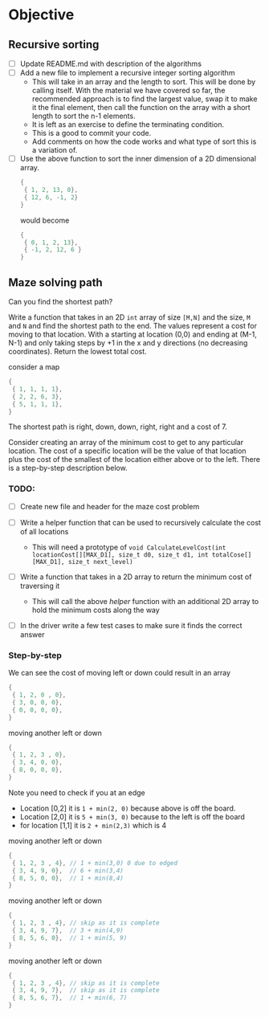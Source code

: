 # Objective

## Recursive sorting
- [ ] Update README.md with description of the algorithms
- [ ] Add a new file to implement a recursive integer sorting algorithm
  - This will take in an array and the length to sort. This will be done by calling itself.
    With the material we have covered so far, the recommended approach is to find
    the largest value, swap it to make it the final element, then call the
    function on the array with a short length to sort the n-1 elements.
  - It is left as an exercise to define the terminating condition.
  - This is a good to commit your code.
  - Add comments on how the code works and what type of sort this is a variation of.
- [ ] Use the above function to sort the inner dimension of a 2D dimensional array.
    ```c++
    {
     { 1, 2, 13, 0},
     { 12, 6, -1, 2}
    }
    ```
    would become
    ```c++
    {
     { 0, 1, 2, 13},
     { -1, 2, 12, 6 }
    }
    ```
  
## Maze solving path
Can you find the shortest path?

Write a function that takes in an 2D `int` array of size `[M,N]` and the size, `M` and `N` 
and find the shortest path to the end. The values represent a cost for moving to that location.
With a starting at location (0,0) and ending at (M-1, N-1) and only taking steps by +1 in the x and y directions (no decreasing coordinates).
Return the lowest total cost.

consider a map
```c++
{
 { 1, 1, 1, 1},
 { 2, 2, 6, 3},
 { 5, 1, 1, 1}, 
}
```
The shortest path is right, down, down, right, right and a cost of 7.

Consider creating an array of the minimum cost to get to any particular location.
The cost of a specific location will be the value of that location plus the cost
of the smallest of the location either above or to the left. There is a
step-by-step description below.


### TODO:
- [ ] Create new file and header for the maze cost problem
- [ ] Write a helper function that can be used to recursively calculate the cost of all locations
  - This will need a prototype of
    `void CalculateLevelCost(int locationCost[][MAX_D1], size_t d0, size_t d1, int totalCose[][MAX_D1], size_t next_level)`
- [ ] Write a function that takes in a 2D array to return the minimum cost of traversing it
  - This will call the above _helper_ function with an additional 2D array to hold the minimum costs along the way
- [ ] In the driver write a few test cases to make sure it finds the correct answer


### Step-by-step

We can see the cost of moving left or down could result in an array
```c++
{
 { 1, 2, 0 , 0},
 { 3, 0, 0, 0},
 { 0, 0, 0, 0}, 
}
```
moving another left or down
```c++
{
 { 1, 2, 3 , 0},
 { 3, 4, 0, 0},
 { 8, 0, 0, 0}, 
}
```
Note you need to check if you at an edge
- Location [0,2] it is `1 + min(2, 0)` because above is off the board.
- Location [2,0] it is `5 + min(3, 0)` because to the left is off the board
- for location [1,1] it is `2 + min(2,3)` which is 4

moving another left or down
```c++
{
 { 1, 2, 3 , 4}, // 1 + min(3,0) 0 due to edged
 { 3, 4, 9, 0},  // 6 + min(3,4)
 { 8, 5, 0, 0},  // 1 + min(8,4)
}
```
moving another left or down
```c++
{
 { 1, 2, 3 , 4}, // skip as it is complete
 { 3, 4, 9, 7},  // 3 + min(4,9)
 { 8, 5, 6, 0},  // 1 + min(5, 9)
}
```

moving another left or down
```c++
{
 { 1, 2, 3 , 4}, // skip as it is complete
 { 3, 4, 9, 7},  // skip as it is complete
 { 8, 5, 6, 7},  // 1 + min(6, 7)
}
```